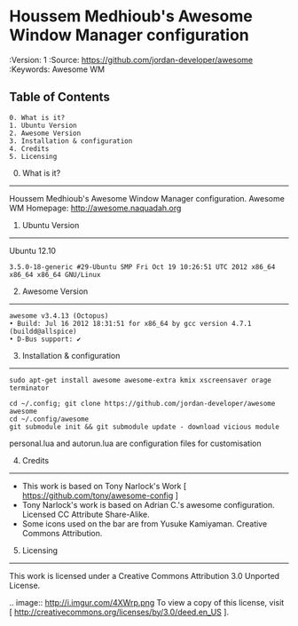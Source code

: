 Houssem Medhioub's Awesome Window Manager configuration
========================================================

:Version: 1
:Source: https://github.com/jordan-developer/awesome
:Keywords: Awesome WM

Table of Contents
-----------------

    0. What is it?
    1. Ubuntu Version
    2. Awesome Version
    3. Installation & configuration
    4. Credits
    5. Licensing

0. What is it?
--------------

Houssem Medhioub's Awesome Window Manager configuration.
Awesome WM Homepage: http://awesome.naquadah.org

1. Ubuntu Version
-----------------

Ubuntu 12.10

    3.5.0-18-generic #29-Ubuntu SMP Fri Oct 19 10:26:51 UTC 2012 x86_64 x86_64 x86_64 GNU/Linux

2. Awesome Version
------------------

    awesome v3.4.13 (Octopus)
    • Build: Jul 16 2012 18:31:51 for x86_64 by gcc version 4.7.1 (buildd@allspice)
    • D-Bus support: ✔

3. Installation & configuration
-------------------------------

    sudo apt-get install awesome awesome-extra kmix xscreensaver orage terminator

    cd ~/.config; git clone https://github.com/jordan-developer/awesome awesome
    cd ~/.config/awesome
    git submodule init && git submodule update - download vicious module

personal.lua and autorun.lua are configuration files for customisation

4. Credits
----------

* This work is based on Tony Narlock's Work [ https://github.com/tony/awesome-config ]
* Tony Narlock's work is based on Adrian C.'s awesome configuration. Licensed CC Attribute Share-Alike.
* Some icons used on the bar are from Yusuke Kamiyaman. Creative Commons Attribution.

5. Licensing
------------

This work is licensed under a Creative Commons Attribution 3.0 Unported License.

.. image:: http://i.imgur.com/4XWrp.png
To view a copy of this license, visit [ http://creativecommons.org/licenses/by/3.0/deed.en_US ].

